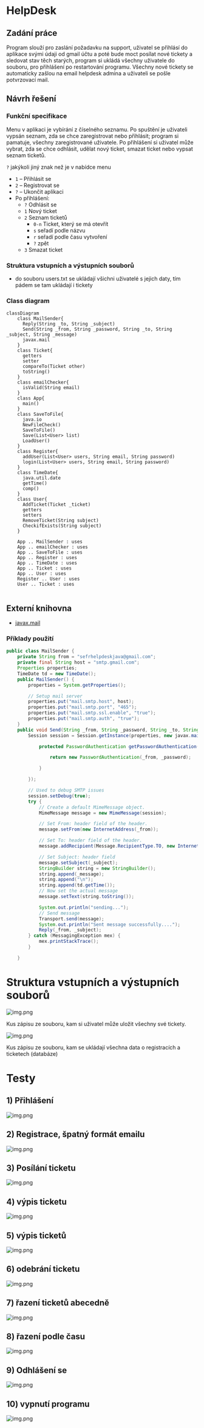 # HelpDesk

## Zadání práce

Program slouží pro zaslání požadavku na support, uživatel se přihlásí do aplikace svými údaji od gmail účtu a poté bude moct posílat nové tickety a sledovat stav těch starých, program si ukládá všechny uživatele do souboru, pro přihlášení po restartování programu. Všechny nové tickety se automaticky zašlou na email helpdesk admina a uživateli se pošle potvrzovací mail.

## Návrh řešení

### Funkční specifikace

Menu v aplikaci je vybírání z číselného seznamu. Po spuštění je uživateli vypsán seznam, zda se chce zaregistrovat nebo přihlásit; program si pamatuje, všechny zaregistrované uživatele. Po přihlášení si uživatel může vybrat, zda se chce odhlásit, udělat nový ticket, smazat ticket nebo vypsat seznam ticketů.

`?` jakýkoli jiný znak než je v nabídce menu
* `1` – Přihlásit se
* `2` – Registrovat se
* `?` – Ukončit aplikaci
* Po přihlášení:
  * `?` Odhlásit se
  * `1` Nový ticket
  * `2` Seznam ticketů
    * `0-n` Ticket, který se má otevřít
    * `s` seřadí podle názvu
    * `r` seřadí podle času vytvoření
    * `?` zpět
  * `3` Smazat ticket

### Struktura vstupních a výstupních souborů

* do souboru users.txt se ukládají všichni uživatelé s jejich daty, tím pádem se tam ukládají i tickety
### Class diagram

```mermaid
classDiagram
    class MailSender{
      Reply(String _to, String _subject)
      Send(String _from, String _password, String _to, String _subject, String _message)
      javax.mail
    }
    class Ticket{
      getters
      setter
      compareTo(Ticket other)
      toString()  
    }
    class emailChecker{
      isValid(String email)
    }
    class App{
      main()
    }
    class SaveToFile{
      java.io
      NewFileCheck()
      SaveToFile()
      Save(List<User> list)
      LoadUser()
    }
    class Register{
      addUser(List<User> users, String email, String password)
      login(List<User> users, String email, String password)
    }
    class TimeDate{
      java.util.date
      getTime()
      comp()
    }
    class User{
      AddTicket(Ticket _ticket)
      getters
      setters
      RemoveTicket(String subject)
      CheckifExists(String subject)
    }

    App .. MailSender : uses
    App .. emailChecker : uses
    App .. SaveToFile : uses
    App .. Register : uses
    App .. TimeDate : uses
    App .. Ticket : uses
    App .. User : uses
    Register .. User : uses
    User .. Ticket : uses
    
```

## Externí knihovna

* [javax.mail](https://javaee.github.io/javamail/)

### Příklady použití

```java
public class MailSender {
    private String from = "sefrhelpdeskjava@gmail.com";
    private final String host = "smtp.gmail.com";
    Properties properties;
    TimeDate td = new TimeDate();
    public MailSender() {
        properties = System.getProperties();

        // Setup mail server
        properties.put("mail.smtp.host", host);
        properties.put("mail.smtp.port", "465");
        properties.put("mail.smtp.ssl.enable", "true");
        properties.put("mail.smtp.auth", "true");
    }
    public void Send(String _from, String _password, String _to, String _subject, String _message){
        Session session = Session.getInstance(properties, new javax.mail.Authenticator() {

            protected PasswordAuthentication getPasswordAuthentication() {

                return new PasswordAuthentication(_from, _password);

            }

        });

        // Used to debug SMTP issues
        session.setDebug(true);
        try {
            // Create a default MimeMessage object.
            MimeMessage message = new MimeMessage(session);

            // Set From: header field of the header.
            message.setFrom(new InternetAddress(_from));

            // Set To: header field of the header.
            message.addRecipient(Message.RecipientType.TO, new InternetAddress(_to));

            // Set Subject: header field
            message.setSubject(_subject);
            StringBuilder string = new StringBuilder();
            string.append(_message);
            string.append("\n");
            string.append(td.getTime());
            // Now set the actual message
            message.setText(string.toString());

            System.out.println("sending...");
            // Send message
            Transport.send(message);
            System.out.println("Sent message successfully....");
            Reply(_from, _subject);
        } catch (MessagingException mex) {
            mex.printStackTrace();
        }

    }
```
# Struktura vstupních a výstupních souborů

![img.png](images/img.png)

Kus zápisu ze souboru, kam si uživatel může uložit všechny své tickety.

![img.png](images/img_1.png)

Kus zápisu ze souboru, kam se ukládají všechna data o registracích a ticketech (databáze)

# Testy

## 1) Přihlášení

![img.png](images/login.png)

## 2) Registrace, špatný formát emailu
![img.png](images/register.png)

## 3) Posílání ticketu
![img.png](images/sending.png)

## 4) výpis ticketu

![img.png](images/vypis.png)

## 5) výpis ticketů
![img.png](images/vypis2.png)

## 6) odebrání ticketu
![img.png](images/del.png)

## 7) řazení ticketů abecedně
![img.png](images/abc.png)

## 8) řazení podle času
![img.png](images/time.png)

## 9) Odhlášení se
![img.png](images/logout.png)

## 10) vypnutí programu
![img.png](images/quit.png)